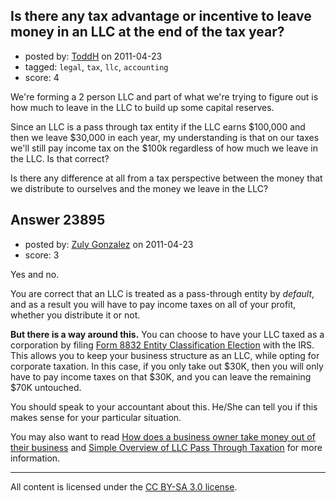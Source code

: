 ## Is there any tax advantage or incentive to leave money in an LLC at the end of the tax year?

- posted by: [ToddH](https://stackexchange.com/users/-1/9690-toddh) on 2011-04-23
- tagged: `legal`, `tax`, `llc`, `accounting`
- score: 4

We're forming a 2 person LLC and part of what we're trying to figure out is how much to leave in the LLC to build up some capital reserves.

Since an LLC is a pass through tax entity if the LLC earns $100,000 and then we leave $30,000 in each year, my understanding is that on our taxes we'll still pay income tax on the $100k regardless of how much we leave in the LLC. Is that correct? 

Is there any difference at all from a tax perspective between the money that we distribute to ourselves and the money we leave in the LLC?


## Answer 23895

- posted by: [Zuly Gonzalez](https://stackexchange.com/users/-1/2692-zuly-gonzalez) on 2011-04-23
- score: 3

<p>Yes and no.</p>

<p>You are correct that an LLC is treated as a pass-through entity by <em>default</em>, and as a result you will have to pay income taxes on all of your profit, whether you distribute it or not.</p>

<p><strong>But there is a way around this.</strong> You can choose to have your LLC taxed as a corporation by filing <a href="http://www.irs.gov/pub/irs-pdf/f8832.pdf" rel="nofollow">Form 8832 Entity Classification Election</a> with the IRS. This allows you to keep your business structure as an LLC, while opting for corporate taxation. In this case, if you only take out $30K, then you will only have to pay income taxes on that $30K, and you can leave the remaining $70K untouched.</p>

<p>You should speak to your accountant about this. He/She can tell you if this makes sense for your particular situation.</p>

<p>You may also want to read <a href="http://answers.onstartups.com/questions/14909/how-does-a-business-owner-take-money-out-of-their-business/">How does a business owner take money out of their business</a> and <a href="http://answers.onstartups.com/questions/11109/simple-overview-of-llc-pass-through-taxation">Simple Overview of LLC Pass Through Taxation</a> for more information.</p>




---

All content is licensed under the [CC BY-SA 3.0 license](https://creativecommons.org/licenses/by-sa/3.0/).
